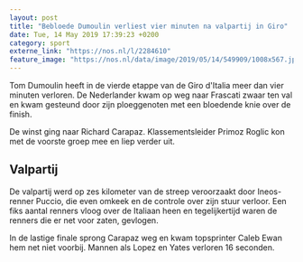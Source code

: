 ```yaml
---
layout: post
title: "Bebloede Dumoulin verliest vier minuten na valpartij in Giro"
date: Tue, 14 May 2019 17:39:23 +0200
category: sport
externe_link: "https://nos.nl/l/2284610"
feature_image: "https://nos.nl/data/image/2019/05/14/549909/1008x567.jpg"
---
```


<p>Tom Dumoulin heeft in de vierde etappe van de Giro d'Italia meer dan vier minuten verloren. De Nederlander kwam op weg naar Frascati zwaar ten val en kwam gesteund door zijn ploeggenoten met een bloedende knie over de finish.</p>
<p>De winst ging naar Richard Carapaz. Klassementsleider Primoz Roglic kon met de voorste groep mee en liep verder uit. </p>
<h2>Valpartij </h2>
<p>De valpartij werd op zes kilometer van de streep veroorzaakt door Ineos-renner Puccio, die even omkeek en de controle over zijn stuur verloor. Een fiks aantal renners vloog over de Italiaan heen en tegelijkertijd waren de renners die er net voor zaten, gevlogen.</p>
<p>In de lastige finale sprong Carapaz weg en kwam topsprinter Caleb Ewan hem net niet voorbij. Mannen als Lopez en Yates verloren 16 seconden.</p>
